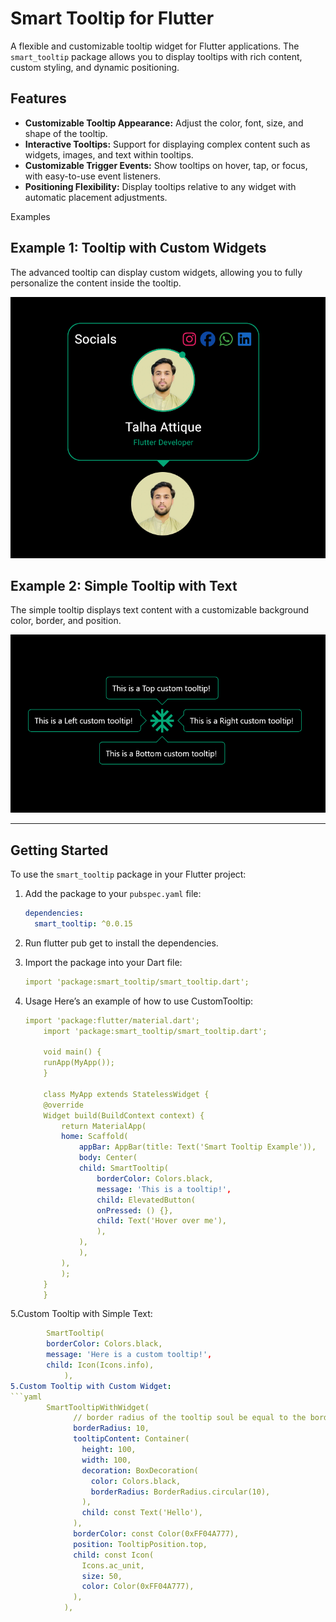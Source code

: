 # Smart Tooltip for Flutter

A flexible and customizable tooltip widget for Flutter applications. The `smart_tooltip` package allows you to display tooltips with rich content, custom styling, and dynamic positioning.

## Features

- **Customizable Tooltip Appearance:** Adjust the color, font, size, and shape of the tooltip.
- **Interactive Tooltips:** Support for displaying complex content such as widgets, images, and text within tooltips.
- **Customizable Trigger Events:** Show tooltips on hover, tap, or focus, with easy-to-use event listeners.
- **Positioning Flexibility:** Display tooltips relative to any widget with automatic placement adjustments.

Examples 
## Example 1: Tooltip with Custom Widgets
The advanced tooltip can display custom widgets, allowing you to fully personalize the content inside the tooltip.

![Tooltip with Custom Widgets](assets/example2.png "Tooltip with Custom Widgets")

## Example 2: Simple Tooltip with Text
The simple tooltip displays text content with a customizable background color, border, and position.

![Simple Tooltip with Text](assets/example1.png "Simple Tooltip with Text")

---

## Getting Started

To use the `smart_tooltip` package in your Flutter project:

1. Add the package to your `pubspec.yaml` file:

   ```yaml
   dependencies:
     smart_tooltip: ^0.0.15
2. Run flutter pub get to install the dependencies.

3. Import the package into your Dart file:
    ```yaml
    import 'package:smart_tooltip/smart_tooltip.dart';


4. Usage
    Here’s an example of how to use CustomTooltip:
    ```yaml
    import 'package:flutter/material.dart';
        import 'package:smart_tooltip/smart_tooltip.dart';

        void main() {
        runApp(MyApp());
        }

        class MyApp extends StatelessWidget {
        @override
        Widget build(BuildContext context) {
            return MaterialApp(
            home: Scaffold(
                appBar: AppBar(title: Text('Smart Tooltip Example')),
                body: Center(
                child: SmartTooltip(
                    borderColor: Colors.black,
                    message: 'This is a tooltip!',
                    child: ElevatedButton(
                    onPressed: () {},
                    child: Text('Hover over me'),
                    ),
                ),
                ),
            ),
            );
        }
        }

5.Custom Tooltip with Simple Text:
```yaml
        SmartTooltip(
        borderColor: Colors.black,
        message: 'Here is a custom tooltip!',
        child: Icon(Icons.info),
            ),
5.Custom Tooltip with Custom Widget:
```yaml           
        SmartTooltipWithWidget(
              // border radius of the tooltip soul be equal to the border radius of the content widget widget if any
              borderRadius: 10,
              tooltipContent: Container(
                height: 100,
                width: 100,
                decoration: BoxDecoration(
                  color: Colors.black,
                  borderRadius: BorderRadius.circular(10),
                ),
                child: const Text('Hello'),
              ),
              borderColor: const Color(0xFF04A777),
              position: TooltipPosition.top,
              child: const Icon(
                Icons.ac_unit,
                size: 50,
                color: Color(0xFF04A777),
              ),
            ),




